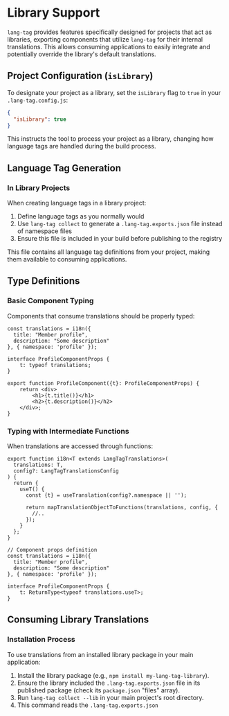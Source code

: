 # Library Support

`lang-tag` provides features specifically designed for projects that act as libraries, exporting components that utilize `lang-tag` for their internal translations. This allows consuming applications to easily integrate and potentially override the library's default translations.

## Project Configuration (`isLibrary`)

To designate your project as a library, set the `isLibrary` flag to `true` in your `.lang-tag.config.js`:

```json
{
  "isLibrary": true
}
```

This instructs the tool to process your project as a library, changing how language tags are handled during the build process.

## Language Tag Generation

### In Library Projects

When creating language tags in a library project:

1. Define language tags as you normally would
2. Use `lang-tag collect` to generate a `.lang-tag.exports.json` file instead of namespace files
3. Ensure this file is included in your build before publishing to the registry

This file contains all language tag definitions from your project, making them available to consuming applications.

## Type Definitions

### Basic Component Typing

Components that consume translations should be properly typed:

```tsx
const translations = i18n({
  title: "Member profile",
  description: "Some description"
}, { namespace: 'profile' });

interface ProfileComponentProps {
    t: typeof translations;
}

export function ProfileComponent({t}: ProfileComponentProps) {
    return <div>
        <h1>{t.title()}</h1>
        <h2>{t.description()}</h2>
    </div>;
}
```

### Typing with Intermediate Functions

When translations are accessed through functions:

```tsx
export function i18n<T extends LangTagTranslations>(
  translations: T,
  config?: LangTagTranslationsConfig
) {
  return {
    useT() {
      const {t} = useTranslation(config?.namespace || '');
      
      return mapTranslationObjectToFunctions(translations, config, {
        //..
      });
    }
  };
}

// Component props definition
const translations = i18n({
  title: "Member profile",
  description: "Some description"
}, { namespace: 'profile' });

interface ProfileComponentProps {
    t: ReturnType<typeof translations.useT>;
}
```

## Consuming Library Translations

### Installation Process

To use translations from an installed library package in your main application:

1. Install the library package (e.g., `npm install my-lang-tag-library`).
2. Ensure the library included the `.lang-tag.exports.json` file in its published package (check its `package.json` "files" array).
3. Run `lang-tag collect --lib` in your main project's root directory.
4. This command reads the `.lang-tag.exports.json`